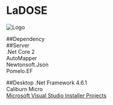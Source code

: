 # LaDOSE

![Logo](https://www.ladose.net/wp-content/uploads/2016/04/header_small-1.jpg)

##Dependency  
##Server  
.Net Core 2  
AutoMapper  
Newtonsoft.Json  
Pomelo.EF  

##Desktop 
.Net Framework 4.6.1  
Caliburn Micro  
[Microsoft Visual Studio Installer Projects](https://marketplace.visualstudio.com/items?itemName=VisualStudioClient.MicrosoftVisualStudio2017InstallerProjects#overview)  